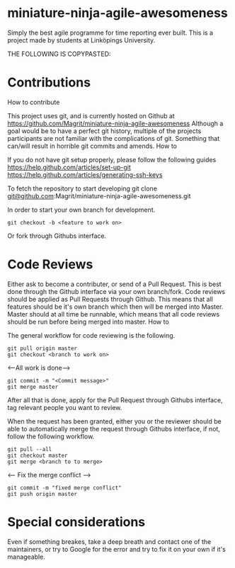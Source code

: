 miniature-ninja-agile-awesomeness
=================================

Simply the best agile programme for time reporting ever built. This is a project made by students at Linköpings University.

THE FOLLOWING IS COPYPASTED:

Contributions
=================================
How to contribute

This project uses git, and is currently hosted on Github at https://github.com/Magrit/miniature-ninja-agile-awesomeness
Although a goal would be to have a perfect git history, multiple of the projects participants are not familiar with the complications of git. Something that can/will result in horrible git commits and amends.
How to

If you do not have git setup properly, please follow the following guides
https://help.github.com/articles/set-up-git
https://help.github.com/articles/generating-ssh-keys

To fetch the repository to start developing
git clone git@github.com:Magrit/miniature-ninja-agile-awesomeness.git

In order to start your own branch for development.
```
git checkout -b <feature to work on>
```

Or fork through Githubs interface.

Code Reviews
=================================
Either ask to become a contributer, or send of a Pull Request. This is best done through the Github interface via your own branch/fork. Code reviews should be applied as Pull Requests through Github. This means that all features should be it's own branch which then will be merged into Master.
Master should at all time be runnable, which means that all code reviews should be run before being merged into master.
How to

The general workflow for code reviewing is the following.
```
git pull origin master
git checkout <branch to work on>
```
<--All work is done-->
```
git commit -m "<Commit message>"
git merge master
```

After all that is done, apply for the Pull Request through Githubs interface, tag relevant people you want to review.

When the request has been granted, either you or the reviewer should be able to automatically merge the request through Githubs interface, if not, follow the following workflow.
```
git pull --all
git checkout master
git merge <branch to to merge>
```
<-- Fix the merge conflict -->
```
git commit -m "fixed merge conflict"
git push origin master
```

Special considerations
=================================

Even if something breakes, take a deep breath and contact one of the maintainers, or try to Google for the error and try to fix it on your own if it's manageable.
